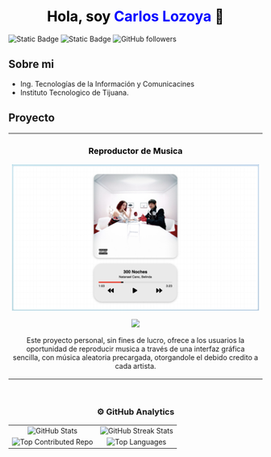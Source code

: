 <div align="center">
<h1 align="center" style="color:black;">Hola, soy <span style="color:blue;">Carlos Lozoya</span> 👋</h1>
</div>

![Static Badge](https://img.shields.io/badge/Apple-white?style=for-the-badge&logo=apple&logoColor=black&labelColor=white&color=white)
![Static Badge](https://img.shields.io/badge/|-white?style=for-the-badge&logoColor=black&labelColor=white&color=white)
![GitHub followers](https://img.shields.io/github/followers/Elcarlos2925?style=for-the-badge&logo=GitHub&logoColor=black&labelColor=white&color=white)
<br>

## Sobre mi
- Ing. Tecnologías de la Información y Comunicacines
- Instituto Tecnologico de Tijuana.

## Proyecto
<table>
<tr>
<td width="100%">
<h3 align="center" style="color:black;">Reproductor de Musica</h3>
<div align="center">
<a href="https://github.com/Elcarlos2925/Music" target="_blank"><img src="https://github.com/Elcarlos2925/Music/blob/main/UI.png?raw=true" width="600" ></a>
<p>
<a href="https://github.com/Elcarlos2925/Music" target="_blank">
<img src="https://img.shields.io/badge/Github-black?style=for-the-badge&logo=Github&logoColor=white&labelColor=black&color=black">
</a>
</p>
<p>Este proyecto personal, sin fines de lucro, ofrece a los usuarios la oportunidad de reproducir musica a través de una interfaz gráfica sencilla, con música aleatoria precargada, otorgandole el debido credito a cada artista.</p>
</div>
                                                                                      
</td>                                                    
</table>                                                                                 
</div>
<br>

### <h3 align="center">⚙️ GitHub Analytics</h3>

<table align="center" border="0">
  <tr>
    <td align="center">
      <img src="https://github-readme-stats.vercel.app/api?username=elcarlos2925&theme=dark&hide_border=true&include_all_commits=true&count_private=true" alt="GitHub Stats"/>
    </td>
    <td align="center">
      <img src="https://github-readme-streak-stats.herokuapp.com/?user=elcarlos2925&theme=dark&hide_border=true" alt="GitHub Streak Stats"/>
    </td>
  </tr>
  <tr>
    <td align="center">
      <img src="https://github-contributor-stats.vercel.app/api?username=elcarlos2925&limit=5&theme=dark&combine_all_yearly_contributions=true" alt="Top Contributed Repo"/>
    </td>
    <td align="center">
  <img src="https://github-readme-stats.vercel.app/api/top-langs/?username=elcarlos2925&theme=dark&hide_border=true&include_all_commits=true&count_private=true&layout=compact" alt="Top Languages"/>
    </td>
  </tr>
</table>
